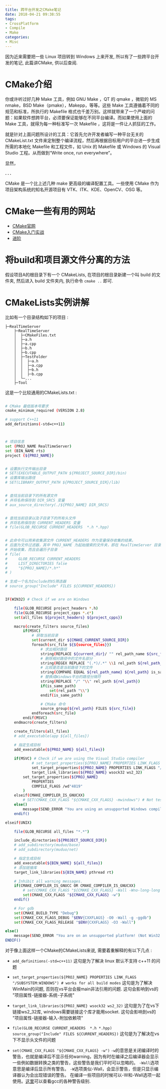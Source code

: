 ```yaml
---
title: 跨平台开发之CMake笔记
date: 2018-04-21 09:38:55
tags:
- CrossPlatform
- Compile
- Make
categories:
- Misc
---
```


因为近来需要把一些 Linux 项目转到 Windows 上来开发, 所以有了一些跨平台开发的笔记, 此篇讲CMake, 供以后查阅.

# CMake介绍

你或许听过好几种 Make 工具，例如 GNU Make ，QT 的 qmake ，微软的 MS nmake，BSD Make（pmake），Makepp，等等。这些 Make 工具遵循着不同的规范和标准，所执行的 Makefile 格式也千差万别。这样就带来了一个严峻的问题：如果软件想跨平台，必须要保证能够在不同平台编译。而如果使用上面的 Make 工具，就得为每一种标准写一次 Makefile ，这将是一件让人抓狂的工作。

就是针对上面问题所设计的工具：它首先允许开发者编写一种平台无关的 CMakeList.txt 文件来定制整个编译流程，然后再根据目标用户的平台进一步生成所需的本地化 Makefile 和工程文件，如 Unix 的 Makefile 或 Windows 的 Visual Studio 工程。从而做到“Write once, run everywhere”。

显然，

**. . .**<!-- more -->


CMake 是一个比上述几种 make 更高级的编译配置工具。一些使用 CMake 作为项目架构系统的知名开源项目有 VTK、ITK、KDE、OpenCV、OSG 等。

# CMake一些有用的网站

- [CMake官网](cmake.org)
- [CMake入门实战](http://www.hahack.com/codes/cmake/#入门案例：单个源文件)
- [进阶](http://blog.icodeten.com/cmake/2015/01/22/cmake-experience/)

# 将build和项目源文件分离的方法

假设项目A的根目录下有一个 CMakeLists, 在项目的根目录新建一个叫 build 的文件夹, 然后进入 build 文件夹内, 执行命令 `cmake ..` 即可.


# CMakeLists实例讲解

比如有一个目录结构如下的项目 : 

    ├─RealTimeServer
        ├─RealTimeServer
        │  ├─CMakeFiles.txt
        │  ├─a.h
        │  ├─a.cpp
        │  ├─b.h
        │  ├─b.cpp
        │  ├─TestFolder
        │  │  ├─a.h
        │  │  ├─a.cpp
        │  │  ├─b.h
        │  │  ├─b.cpp
        │  └─...
        ├─Tool


这是一个比较通用的CMakeLists.txt : 

```sh

# CMake 最低版本号要求
cmake_minimum_required (VERSION 2.8)

# support C++11
add_definitions(-std=c++11)



# 项目信息
set (PROJ_NAME RealTimeServer)
set (BIN_NAME rts)
project (${PROJ_NAME})


# 设置执行文件输出目录
# SET(EXECUTABLE_OUTPUT_PATH ${PROJECT_SOURCE_DIR}/bin)
# 设置库输出路径
# SET(LIBRARY_OUTPUT_PATH ${PROJECT_SOURCE_DIR}/lib)


# 查找当前目录下的所有源文件
# 并将名称保存到 DIR_SRCS 变量
# aux_source_directory(./${PROJ_NAME} DIR_SRCS)


# 查找当前目录以及子目录下的所有头文件
# 并将名称保存到 CURRENT_HEADERS 变量
# file(GLOB_RECURSE CURRENT_HEADERS  *.h *.hpp)


# 此命令可以用来收集源文件 CURRENT_HEADERS 作为变量保存收集的结果。 
# 后面为文件过滤器，其中 PROJ_NAME 为起始搜索的文件夹，即在 RealTimeServer 目录下，
# 开始收集，而且会遍历子目录
# file(
#     GLOB_RECURSE CURRENT_HEADERS 
#     LIST_DIRECTORIES false
#     "${PROJ_NAME}/*.h*"
# )

# 生成一个名为Include的VS筛选器
# source_group("Include" FILES ${CURRENT_HEADERS}) 


IF(WIN32) # Check if we are on Windows

    file(GLOB_RECURSE project_headers *.h)
    file(GLOB_RECURSE project_cpps *.c*)
    set(all_files ${project_headers} ${project_cpps})

    macro(create_filters source_files)
        if(MSVC)
            # 获取当前目录
            set(current_dir ${CMAKE_CURRENT_SOURCE_DIR})
            foreach(src_file ${${source_files}})
                # 求出相对路径
                string(REPLACE ${current_dir}/ "" rel_path_name ${src_file})
                # 删除相对路径中的文件名部分
                string(REGEX REPLACE "(.*)/.*" \\1 rel_path ${rel_path_name})
                # 比较是否是当前路径下的文件
                string(COMPARE EQUAL ${rel_path_name} ${rel_path} is_same_path)
                # 替换成Windows平台的路径分隔符
                string(REPLACE "/" "\\" rel_path ${rel_path})
                if(is_same_path)
                    set(rel_path "\\")
                endif(is_same_path)

                # CMake 命令
                source_group(${rel_path} FILES ${src_file})
            endforeach(src_file)
        endif(MSVC)
    endmacro(create_filters)

    create_filters(all_files)
    # add_executable(app ${all_files})

    # 指定生成目标
    add_executable(${PROJ_NAME} ${all_files})
    
  	if(MSVC) # Check if we are using the Visual Studio compiler
    		# set_target_properties(${PROJ_NAME} PROPERTIES LINK_FLAGS "/SUBSYSTEM:WINDOWS") # works for all build modes
    		set_target_properties(${PROJ_NAME} PROPERTIES LINK_FLAGS "/SUBSYSTEM:CONSOLE") # works for all build modes
    		target_link_libraries(${PROJ_NAME} wsock32 ws2_32)
        set_target_properties(${PROJ_NAME}
            PROPERTIES
            COMPILE_FLAGS /wd"4819"
        )
  	elseif(CMAKE_COMPILER_IS_GNUCXX)
	  	# SET(CMAKE_CXX_FLAGS "${CMAKE_CXX_FLAGS} -mwindows") # Not tested
  	else()
	  	message(SEND_ERROR "You are using an unsupported Windows compiler! (Not MSVC or GCC)")
  	endif()

elseif(UNIX)

    file(GLOB_RECURSE all_files "*.*")

    include_directories(${PROJECT_SOURCE_DIR})
    # add_subdirectory(muduo/base)
    # add_subdirectory(muduo/net)

    # 指定生成目标
    add_executable(${BIN_NAME} ${all_files})
    # 添加链接库
    target_link_libraries(${BIN_NAME} pthread rt)

    # Inhibit all warning messages.
    if(CMAKE_COMPILER_IS_GNUCC OR CMAKE_COMPILER_IS_GNUCXX)
        # set(CMAKE_CXX_FLAGS "${CMAKE_CXX_FLAGS} -Wall -Wno-long-long -pedantic")
        set(CMAKE_CXX_FLAGS "${CMAKE_CXX_FLAGS} -w")
    endif()

  	# For gdb
    set(CMAKE_BUILD_TYPE "Debug")
    set(CMAKE_CXX_FLAGS_DEBUG "$ENV{CXXFLAGS} -O0 -Wall -g -ggdb")
    set(CMAKE_CXX_FLAGS_RELEASE "$ENV{CXXFLAGS} -O3 -Wall")

else()
  	message(SEND_ERROR "You are on an unsupported platform! (Not Win32 or Unix)")
ENDIF()
```

对于像上面这样一个CMake的CMakeLists来说, 需要着重解释的有以下几点 :

- `add_definitions(-std=c++11)` 这句是为了解决 linux 默认不支持 c++11 的问题

- `set_target_properties(${PROJ_NAME} PROPERTIES LINK_FLAGS "/SUBSYSTEM:WINDOWS") # works for all build modes` 这句是为了解决WinMain的问题, 否则在vs平台会报main非法引用的问题. 这句会影响到vs的 "项目属性-链接器-系统-子系统"

- `target_link_libraries(${PROJ_NAME} wsock32 ws2_32)` 这句是为了在vs下链接ws2_32库, windows需要链接这个库才能用socket. 这句会影响到vs的 "项目属性-链接器-输入-附加依赖项"

- `file(GLOB_RECURSE CURRENT_HEADERS  *.h *.hpp)
source_group("Include" FILES ${CURRENT_HEADERS})` 这句是为了解决在vs下不显示头文件的问题 

- `set(CMAKE_CXX_FLAGS "${CMAKE_CXX_FLAGS} -w")`
`-w`的意思是关闭编译时的警告，也就是编译后不显示任何warning，因为有时在编译之后编译器会显示一些例如数据转换之类的警告，这些警告是我们平时可以忽略的。
`-Wall`选项意思是编译后显示所有警告。
`-W`选项类似-Wall，会显示警告，但是只显示编译器认为会出现错误的警告。
在编译一些项目的时候可以-W和-Wall选项一起使用。[这里](https://gcc.gnu.org/onlinedocs/gcc/Warning-Options.html)可以查看gcc的各种警告级别.